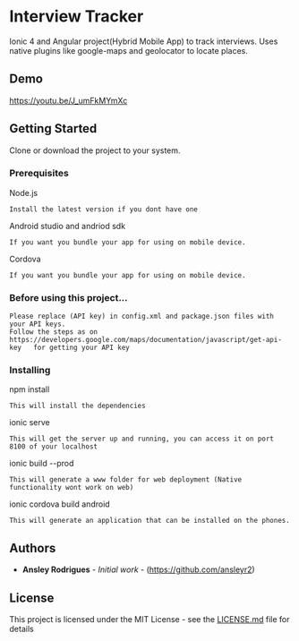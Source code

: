 # Interview Tracker
Ionic 4 and Angular project(Hybrid Mobile App) to track interviews.
Uses native plugins like google-maps and geolocator to locate places.

## Demo
https://youtu.be/J_umFkMYmXc

## Getting Started

Clone or download the project to your system.

### Prerequisites

Node.js 

```
Install the latest version if you dont have one
```

Android studio and andriod sdk
```
If you want you bundle your app for using on mobile device.
```

Cordova
```
If you want you bundle your app for using on mobile device.
```

### Before using this project...
````
Please replace (API key) in config.xml and package.json files with your API keys.
Follow the steps as on https://developers.google.com/maps/documentation/javascript/get-api-key   for getting your API key
````

### Installing

npm install

```
This will install the dependencies
```

ionic serve
```
This will get the server up and running, you can access it on port 8100 of your localhost
```

ionic build --prod
```
This will generate a www folder for web deployment (Native functionality wont work on web)
```

ionic cordova build android
```
This will generate an application that can be installed on the phones.
```


## Authors

* **Ansley Rodrigues** - *Initial work* - (https://github.com/ansleyr2)

## License

This project is licensed under the MIT License - see the [LICENSE.md](LICENSE.md) file for details
